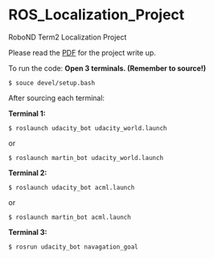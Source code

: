 # ROS_Localization_Project
RoboND Term2 Localization Project 

Please read the [PDF](http://github.com/mbufi) for the project write up.

To run the code: **Open 3 terminals. (Remember to source!)**

`$ souce devel/setup.bash`

After sourcing each terminal:

**Terminal 1:**

`$ roslaunch udacity_bot udacity_world.launch` 

or 

`$ roslaunch martin_bot udacity_world.launch`



**Terminal 2:**

`$ roslaunch udacity_bot acml.launch`

or 

`$ roslaunch martin_bot acml.launch`



**Terminal 3:**

`$ rosrun udacity_bot navagation_goal`

